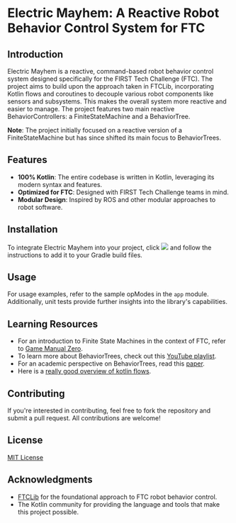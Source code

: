# Electric Mayhem: A Reactive Robot Behavior Control System for FTC

## Introduction

Electric Mayhem is a reactive, command-based robot behavior control system designed specifically for the FIRST Tech Challenge (FTC). The project aims to build upon the approach taken in FTCLib, incorporating Kotlin flows and coroutines to decouple various robot components like sensors and subsystems. This makes the overall system more reactive and easier to manage. The project features two main reactive BehaviorControllers: a FiniteStateMachine and a BehaviorTree.

**Note**: The project initially focused on a reactive version of a FiniteStateMachine but has since shifted its main focus to BehaviorTrees.

## Features

- **100% Kotlin**: The entire codebase is written in Kotlin, leveraging its modern syntax and features.
- **Optimized for FTC**: Designed with FIRST Tech Challenge teams in mind.
- **Modular Design**: Inspired by ROS and other modular approaches to robot software.

## Installation

To integrate Electric Mayhem into your project, click [![](https://jitpack.io/v/caryden/electric-mayhem.svg)](https://jitpack.io/#caryden/electric-mayhem) and follow the instructions to add it to your Gradle build files. 

## Usage

For usage examples, refer to the sample opModes in the `app` module. Additionally, unit tests provide further insights into the library's capabilities.

## Learning Resources

- For an introduction to Finite State Machines in the context of FTC, refer to [Game Manual Zero](https://gm0.org/en/stable/docs/software/state-machines.html).
- To learn more about BehaviorTrees, check out this [YouTube playlist](https://youtube.com/playlist?list=PLFQdM4LOGDr_vYJuo8YTRcmv3FrwczdKg&si=z4Xpl5PENQ6W9Unb).
- For an academic perspective on BehaviorTrees, read this [paper](https://arxiv.org/abs/1709.00084).
- Here is a [really good overview of kotlin flows](https://youtu.be/emk9_tVVLcc).

## Contributing

If you're interested in contributing, feel free to fork the repository and submit a pull request. All contributions are welcome!

## License

[MIT License](LICENSE)

## Acknowledgments

- [FTCLib](https://github.com/FTCLib/FTCLib) for the foundational approach to FTC robot behavior control.
- The Kotlin community for providing the language and tools that make this project possible.



